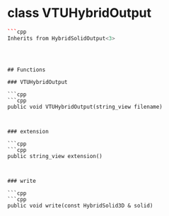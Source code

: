 # class VTUHybridOutput


```cpp
```cpp
Inherits from HybridSolidOutput<3>
```
```



## Functions

### VTUHybridOutput

```cpp
```cpp
public void VTUHybridOutput(string_view filename)
```
```


### extension

```cpp
```cpp
public string_view extension()
```
```


### write

```cpp
```cpp
public void write(const HybridSolid3D & solid)
```
```




